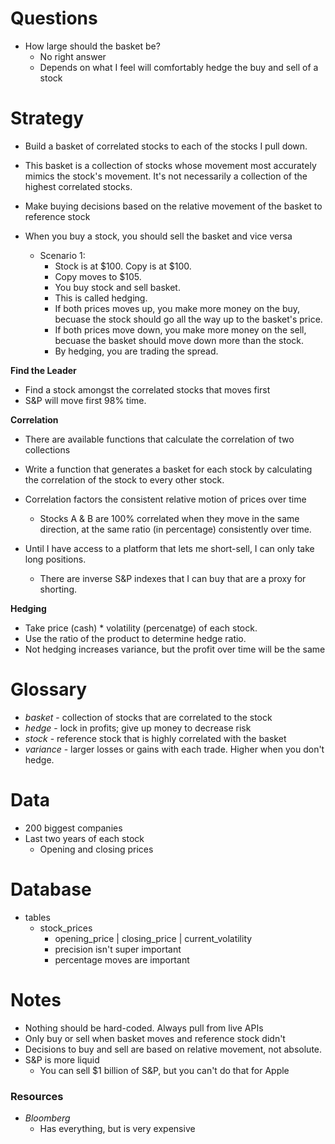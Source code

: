 # Questions
* How large should the basket be?
  * No right answer
  * Depends on what I feel will comfortably hedge the buy and sell of a stock

# Strategy
* Build a basket of correlated stocks to each of the stocks I pull down.

* This basket is a collection of stocks whose movement most accurately mimics
  the stock's movement. It's not necessarily a collection of the highest
  correlated stocks.

* Make buying decisions based on the relative movement of the basket to
  reference stock

* When you buy a stock, you should sell the basket and vice versa
  * Scenario 1:
    * Stock is at $100. Copy is at $100.
    * Copy moves to $105.
    * You buy stock and sell basket.
    * This is called hedging.
    * If both prices moves up, you make more money on the buy, becuase the
      stock should go all the way up to the basket's price.
    * If both prices move down, you make more money on the sell, becuase the
      basket should move down more than the stock.
    * By hedging, you are trading the spread.

**Find the Leader**
* Find a stock amongst the correlated stocks that moves first
* S&P will move first 98% time.

**Correlation**
* There are available functions that calculate the correlation of two
  collections
* Write a function that generates a basket for each stock by calculating the
  correlation of the stock to every other stock.
* Correlation factors the consistent relative motion of prices over time
  * Stocks A & B are 100% correlated when they move in the same direction, at
    the same ratio (in percentage) consistently over time.


* Until I have access to a platform that lets me short-sell, I can only take
  long positions.
  * There are inverse S&P indexes that I can buy that are a proxy for shorting.

**Hedging**
* Take price (cash) * volatility (percenatge) of each stock.
* Use the ratio of the product to determine hedge ratio.
* Not hedging increases variance, but the profit over time will be the same

# Glossary
* _basket_ - collection of stocks that are correlated to the stock
* _hedge_ - lock in profits; give up money to decrease risk
* _stock_ - reference stock that is highly correlated with the basket
* _variance_ - larger losses or gains with each trade. Higher when you don't hedge.

# Data
* 200 biggest companies
* Last two years of each stock
  * Opening and closing prices

# Database
* tables
  * stock_prices
    * opening_price | closing_price | current_volatility
    * precision isn't super important
    * percentage moves are important

# Notes
* Nothing should be hard-coded. Always pull from live APIs
* Only buy or sell when basket moves and reference stock didn't
* Decisions to buy and sell are based on relative movement, not absolute.
* S&P is more liquid
  * You can sell $1 billion of S&P, but you can't do that for Apple

### Resources
* _Bloomberg_
  * Has everything, but is very expensive


